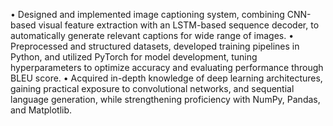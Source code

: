 • Designed and implemented image captioning system, combining CNN-based visual feature extraction with an LSTM-based sequence decoder, to automatically generate relevant captions for wide range of images.
• Preprocessed and structured datasets, developed training pipelines in Python, and utilized PyTorch for model development, tuning hyperparameters to optimize accuracy and evaluating performance through BLEU score.
• Acquired in-depth knowledge of deep learning architectures, gaining practical exposure to convolutional networks, and sequential language generation, while strengthening proficiency with NumPy, Pandas, and Matplotlib.
